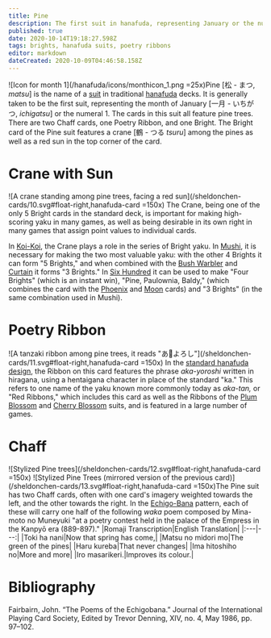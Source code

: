 ```yaml
---
title: Pine
description: The first suit in hanafuda, representing January or the number 1
published: true
date: 2020-10-14T19:18:27.598Z
tags: brights, hanafuda suits, poetry ribbons
editor: markdown
dateCreated: 2020-10-09T04:46:58.158Z
---
```



![Icon for month 1](/hanafuda/icons/monthicon_1.png =25x)Pine [松 - まつ, *matsu*] is the name of a [suit](/en/hanafuda/suits) in traditional [hanafuda](/en/hanafuda) decks. It is generally taken to be the first suit, representing the month of January [一月 - いちがつ, *ichigatsu*] or the numeral 1. The cards in this suit all feature pine trees. There are two Chaff cards, one Poetry Ribbon, and one Bright. The Bright card of the Pine suit features a crane [鶴 - つる *tsuru*] among the pines as well as a red sun in the top corner of the card. 


# Crane with Sun
![A crane standing among pine trees, facing a red sun](/sheldonchen-cards/10.svg#float-right,hanafuda-card =150x)
The Crane, being one of the only 5 Bright cards in the standard deck, is important for making high-scoring yaku in many games, as well as being desirable in its own right in many games that assign point values to individual cards.

In [Koi-Koi](/en/hanafuda/games/koi-koi), the Crane plays a role in the series of Bright yaku. In [Mushi](/en/hanafuda/games/mushi), it is necessary for making the two most valuable yaku: with the other 4 Brights it can form "5 Brights," and when combined with the [Bush Warbler](/en/hanafuda/suits/plum-blossom) and [Curtain](/en/hanafuda/suits/cherry-blossom) it forms "3 Brights." In [Six Hundred](/en/hanafuda/games/roppyakken) it can be used to make "Four Brights" (which is an instant win), "Pine, Paulownia, Baldy," (which combines the card with the [Phoenix](/en/hanafuda/suits/paulownia) and [Moon](/en/hanafuda/suits/susuki-grass) cards) and "3 Brights" (in the same combination used in Mushi).
# Poetry Ribbon
![A tanzaki ribbon among pine trees, it reads "あ𛀙よろし"](/sheldonchen-cards/11.svg#float-right,hanafuda-card =150x)
In the [standard hanafuda design](/en/hanafuda/patterns/hachihachibana), the Ribbon on this card features the phrase *aka-yoroshi* written in hiragana, using a hentaigana character in place of the standard "ka." This refers to one name of the yaku known more commonly today as *aka-tan,* or "Red Ribbons," which includes this card as well as the Ribbons of the [Plum Blossom](/en/hanafuda/suits/plum-blossom) and [Cherry Blossom](/en/hanafuda/suits/cherry-blossom) suits, and is featured in a large number of games.
# Chaff
![Stylized Pine trees](/sheldonchen-cards/12.svg#float-right,hanafuda-card =150x) ![Stylized Pine Trees (mirrored version of the previous card)](/sheldonchen-cards/13.svg#float-right,hanafuda-card =150x)The Pine suit has two Chaff cards, often with one card's imagery weighted towards the left, and the other towards the right. In the [Echigo-Bana](/en/hanafuda/patterns/echigobana) pattern, each of these will carry one half of the following *waka* poem composed by Mina-moto no Muneyuki "at  a poetry  contest  held  in the palace of the  Empress in the Kanpyō era (889-897)."
|Romaji Transcription|English Translation|
|:---|---:|
|Toki ha nani|Now that  spring has come,|
|Matsu  no midori mo|The  green  of  the pines|
|Haru  kureba|That  never  changes|
|Ima hitoshiho  no|More and more|
|Iro masarikeri.|Improves  its colour.|

# Bibliography
Fairbairn, John. “The Poems of the Echigobana.” Journal of the International Playing Card Society, Edited by Trevor Denning, XIV, no. 4, May 1986, pp. 97–102. 
